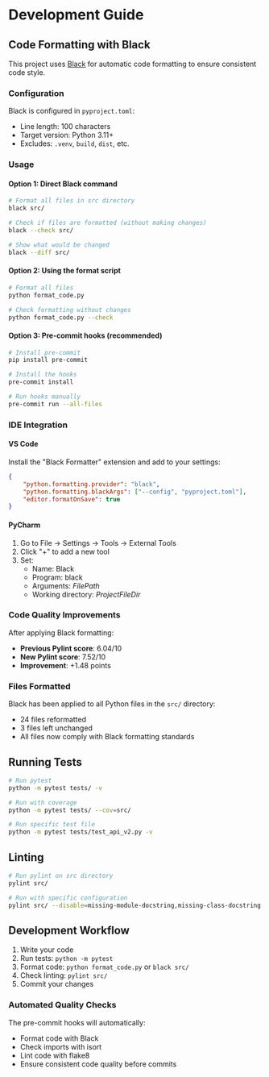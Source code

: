 # Development Guide

## Code Formatting with Black

This project uses [Black](https://github.com/psf/black) for automatic code formatting to ensure consistent code style.

### Configuration

Black is configured in `pyproject.toml`:
- Line length: 100 characters
- Target version: Python 3.11+
- Excludes: `.venv`, `build`, `dist`, etc.

### Usage

#### Option 1: Direct Black command
```bash
# Format all files in src directory
black src/

# Check if files are formatted (without making changes)
black --check src/

# Show what would be changed
black --diff src/
```

#### Option 2: Using the format script
```bash
# Format all files
python format_code.py

# Check formatting without changes
python format_code.py --check
```

#### Option 3: Pre-commit hooks (recommended)
```bash
# Install pre-commit
pip install pre-commit

# Install the hooks
pre-commit install

# Run hooks manually
pre-commit run --all-files
```

### IDE Integration

#### VS Code
Install the "Black Formatter" extension and add to your settings:
```json
{
    "python.formatting.provider": "black",
    "python.formatting.blackArgs": ["--config", "pyproject.toml"],
    "editor.formatOnSave": true
}
```

#### PyCharm
1. Go to File → Settings → Tools → External Tools
2. Click "+" to add a new tool
3. Set:
   - Name: Black
   - Program: black
   - Arguments: $FilePath$
   - Working directory: $ProjectFileDir$

### Code Quality Improvements

After applying Black formatting:
- **Previous Pylint score**: 6.04/10
- **New Pylint score**: 7.52/10 
- **Improvement**: +1.48 points

### Files Formatted

Black has been applied to all Python files in the `src/` directory:
- 24 files reformatted
- 3 files left unchanged
- All files now comply with Black formatting standards

## Running Tests

```bash
# Run pytest
python -m pytest tests/ -v

# Run with coverage
python -m pytest tests/ --cov=src/

# Run specific test file
python -m pytest tests/test_api_v2.py -v
```

## Linting

```bash
# Run pylint on src directory
pylint src/

# Run with specific configuration
pylint src/ --disable=missing-module-docstring,missing-class-docstring
```

## Development Workflow

1. Write your code
2. Run tests: `python -m pytest`
3. Format code: `python format_code.py` or `black src/`
4. Check linting: `pylint src/`
5. Commit your changes

### Automated Quality Checks

The pre-commit hooks will automatically:
- Format code with Black
- Check imports with isort  
- Lint code with flake8
- Ensure consistent code quality before commits